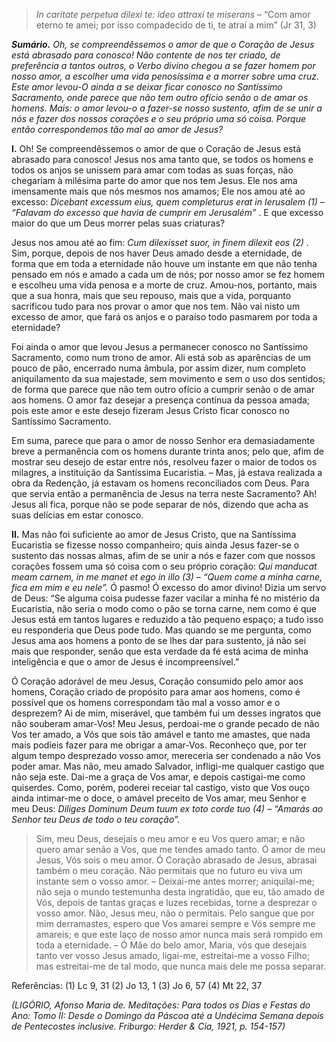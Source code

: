 > *In caritate perpetua dilexi te: ideo attraxi te miserans* – “Com amor eterno te amei; por isso compadecido de ti, te atraí a mim” (Jr 31, 3)

***Sumário.** Oh, se compreendêssemos o amor de que o Coração de Jesus está abrasado para conosco! Não contente de nos ter criado, de preferência a tantos outros, o Verbo divino chegou a se fazer homem por nosso amor, a escolher uma vida penosíssima e a morrer sobre uma cruz. Este amor levou-O ainda a se deixar ficar conosco no Santíssimo Sacramento, onde parece que não tem outro ofício senão o de amar os homens. Mais: o amor levou-o a fazer-se nosso sustento, afim de se unir a nós e fazer dos nossos corações e o seu próprio uma só coisa. Porque então correspondemos tão mal ao amor de Jesus?*

**I.** Oh! Se compreendêssemos o amor de que o Coração de Jesus está abrasado para conosco! Jesus nos ama tanto que, se todos os homens e todos os anjos se unissem para amar com todas as suas forças, não chegariam à milésima parte do amor que nos tem Jesus. Ele nos ama imensamente mais que nós mesmos nos amamos; Ele nos amou até ao excesso: *Dicebant excessum eius, quem completurus erat in Ierusalem (1) – “Falavam do excesso que havia de cumprir em Jerusalém”* . E que excesso maior do que um Deus morrer pelas suas criaturas?

Jesus nos amou até ao fim: *Cum dilexisset suor, in finem dilexit eos (2)* . Sim, porque, depois de nos haver Deus amado desde a eternidade, de forma que em toda a eternidade não houve um instante em que não tenha pensado em nós e amado a cada um de nós; por nosso amor se fez homem e escolheu uma vida penosa e a morte de cruz. Amou-nos, portanto, mais que a sua honra, mais que seu repouso, mais que a vida, porquanto sacrificou tudo para nos provar o amor que nos tem. Não vai nisto um excesso de amor, que fará os anjos e o paraíso todo pasmarem por toda a eternidade?

Foi ainda o amor que levou Jesus a permanecer conosco no Santíssimo Sacramento, como num trono de amor. Ali está sob as aparências de um pouco de pão, encerrado numa âmbula, por assim dizer, num completo aniquilamento da sua majestade, sem movimento e sem o uso dos sentidos; de forma que parece que não tem outro ofício a cumprir senão o de amar aos homens. O amor faz desejar a presença contínua da pessoa amada; pois este amor e este desejo fizeram Jesus Cristo ficar conosco no Santíssimo Sacramento.

Em suma, parece que para o amor de nosso Senhor era demasiadamente breve a permanência com os homens durante trinta anos; pelo que, afim de mostrar seu desejo de estar entre nós, resolveu fazer o maior de todos os milagres, a instituição da Santíssima Eucaristia. – Mas, já estava realizada a obra da Redenção, já estavam os homens reconciliados com Deus. Para que servia então a permanência de Jesus na terra neste Sacramento? Ah! Jesus ali fica, porque não se pode separar de nós, dizendo que acha as suas delícias em estar conosco.

**II.** Mas não foi suficiente ao amor de Jesus Cristo, que na Santíssima Eucaristia se fizesse nosso companheiro; quis ainda Jesus fazer-se o sustento das nossas almas, afim de se unir a nós e fazer com que nossos corações fossem uma só coisa com o seu próprio coração: *Qui manducat meam carnem, in me manet et ego in illo (3) – “Quem come a minha carne, fica em mim e eu nele”.* Ó pasmo! Ó excesso do amor divino! Dizia um servo de Deus: “Se alguma coisa pudesse fazer vacilar a minha fé no mistério da Eucaristia, não seria o modo como o pão se torna carne, nem como é que Jesus está em tantos lugares e reduzido a tão pequeno espaço; a tudo isso eu responderia que Deus pode tudo. Mas quando se me pergunta, como Jesus ama aos homens a ponto de se lhes dar para sustento, já não sei mais que responder, senão que esta verdade da fé está acima de minha inteligência e que o amor de Jesus é incompreensível.”

Ó Coração adorável de meu Jesus, Coração consumido pelo amor aos homens, Coração criado de propósito para amar aos homens, como é possível que os homens correspondam tão mal a vosso amor e o desprezem? Ai de mim, miserável, que também fui um desses ingratos que não souberam amar-Vos! Meu Jesus, perdoai-me o grande pecado de não Vos ter amado, a Vós que sois tão amável e tanto me amastes, que nada mais podíeis fazer para me obrigar a amar-Vos. Reconheço que, por ter algum tempo desprezado vosso amor, mereceria ser condenado a não Vos poder amar. Mas não, meu amado Salvador, infligi-me qualquer castigo que não seja este. Dai-me a graça de Vos amar, e depois castigai-me como quiserdes. Como, porém, poderei receiar tal castigo, visto que Vos ouço ainda intimar-me o doce, o amável preceito de Vos amar, meu Senhor e meu Deus: *Diliges Dominum Deum tuum ex toto corde tuo (4) – “Amarás ao Senhor teu Deus de todo o teu coração”.*

> Sim, meu Deus, desejais o meu amor e eu Vos quero amar; e não quero amar senão a Vos, que me tendes amado tanto. Ó amor de meu Jesus, Vós sois o meu amor. Ó Coração abrasado de Jesus, abrasai também o meu coração. Não permitais que no futuro eu viva um instante sem o vosso amor. – Deixai-me antes morrer; aniquilai-me; não seja o mundo testemunha desta ingratidão, que eu, tão amado de Vós, depois de tantas graças e luzes recebidas, torne a desprezar o vosso amor. Não, Jesus meu, não o permitais. Pelo sangue que por mim derramastes, espero que Vos amarei sempre e Vós sempre me amareis; e que este laço de nosso amor nunca mais será rompido em toda a eternidade. – Ó Mãe do belo amor, Maria, vós que desejais tanto ver vosso Jesus amado, ligai-me, estreitai-me a vosso Filho; mas estreitai-me de tal modo, que nunca mais dele me possa separar.

Referências: (1) Lc 9, 31 (2) Jo 13, 1 (3) Jo 6, 57 (4) Mt 22, 37

*(LIGÓRIO, Afonso Maria de. Meditações: Para todos os Dias e Festas do Ano: Tomo II: Desde o Domingo da Páscoa até a Undécima Semana depois de Pentecostes inclusive. Friburgo: Herder & Cia, 1921, p. 154-157)*

